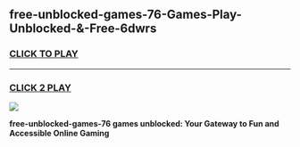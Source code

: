
## free-unblocked-games-76-Games-Play-Unblocked-&-Free-6dwrs
<h3>
<a href="https://premium76.site?title=free-unblocked-games-76&ref=24A">CLICK TO PLAY</a></h3>
<hr>

<h3>
<a href="https://premium76.site?title=free-unblocked-games-76&ref=24A">CLICK 2 PLAY</a>
  
</h3>

<a href="https://premium76.site?title=free-unblocked-games-76&ref=24A"><img src="https://clearcache.store/games.png"></a>


**free-unblocked-games-76 games unblocked: Your Gateway to Fun and Accessible Online Gaming**
